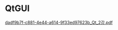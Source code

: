 # QtGUI

[dadf9b7f-c881-4e44-a614-9f33ed97623b_Qt_2강.pdf](https://github.com/Bchain91/QtGUI/files/11529572/dadf9b7f-c881-4e44-a614-9f33ed97623b_Qt_2.pdf)
